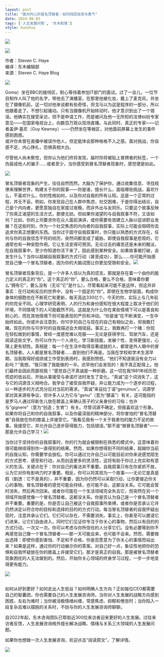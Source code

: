 ```yaml
---
layout: post
title: "面对内心的冒名顶替者：如何找回自信与勇气"
date: 2024-06-03
tags: ['人生发展问答', '东木和我']
style: huoshui
---
```


![](/assets/post_images/2024-06-03-17319183820560.1835864260523148.jpeg)



![](/assets/post_images/2024-06-03-17319183820670.0928487792761612.png)

作者：Steven C. Haye  
编译：东木编辑部  
来源：Steven C. Haye Blog

  

![](/assets/post_images/2024-06-03-17319183822090.664745940970968.png)

Goma）坐在BBC的接待区，耐心等待着参加IT部门的面试。过了一会儿，一位节目制作人叫了他的名字，带他去了演播室，在那里他被化妆，戴上了麦克风，并坐在了摄像机前。这一切对他来说都有些奇怪，但戈马以为这是程序的一部分，所以他跟着走了，不想引起骚动。只有当摄像机开始转动时，他才意识到出了一个错误。他确实在接受采访，但不是申请工作，而是被问及他一无所知的法律纠纷专家意见——在国家电视台上，向数百万观众现场直播。与此同时，真正的专家——记者盖伊·基尼（Guy
Kewney）——仍然坐在等候区，对他面前屏幕上发生的事件感到困惑。  
或许你未曾在直播中被误作他人，但定能体会那种格格不入之感。面对挑战，你自感不足，内心挣扎，恐惧真相大白。  

尽管他人尚未察觉，但你认为他们终将发现，届时你将被贴上冒牌者的标签，一个伪装成他人的骗子……或者至少，当你感受到冒名顶替者现象时，感觉便是如此。

![](/assets/post_images/2024-06-03-17319183820560.204823608303623.jpeg)

冒名顶替者现象的产生，往往自然而然。大脑为了保护你，通过收集信息、寻找规律来理解世界，构建关于你的叙事——你是谁，擅长什么，面临哪些挑战，喜欢什么，不喜欢什么，你的性格如何，以及你对自我的所有认知。这是一个正常的过程，并无不妥。例如，你发现自己在人群中焦虑，社交困难，于是你得出结论，自己是个内向者，更愿意独自在家度过夜晚，而非外出与友同乐。只要这个故事反映了你真正渴望的生活方式，那便无妨。但如果你渴望的与自我叙事不符，又该如何？比如，你的上司要求你在众人面前演讲，或你需要有效建立人脉以促进职业发展？在这些时刻，作为一个社交焦虑的内向者的自我叙事，实际上可能会阻碍你去追求你真正想要的东西。当你过于固守自我叙事时，你只能以熟悉的方式存在，任何与你的自我信念不符的经历，突然间都变成了威胁。即使自我叙事是悲观的，它通常也有一种安慰作用。它让生活变得可预测。无论过去的痛苦还是未来的黯淡，在自我叙事中，至少你知道你活下来了，因此感到某种安全。如果故事被打破，会发生什么？当你以超越自我叙事的方式行动（甚至成功），那么……你可能开始感觉自己像一个冒名顶替者，因为你的大脑试图让你更加受限和安全。![](/assets/post_images/2024-06-03-17319183821390.03494932000206252.jpeg)

冒名顶替者现象背后，是一个许多人信以为真的谎言。那就是存在着一个由你的能力定义的真正的“你”。这个真正的“你”，要么合格，要么不合格，意味着你要么“拥有它”，要么没有（无论“它”是什么）。尽管看起来可能不是这样，但这并非事实：在行动和反应的世界中，没有一个固定的“你”。即使在生物学层面，构成你身体的细胞也在不断死亡和更新，每天高达330亿个。今天的你，实际上与几年前的你完全不同。心理学研究表明，人的行为和身份感知在很大程度上取决于他们的环境，不同情境下的人可能截然不同。这就是为什么你在某些情境下可以是善良和耐心的，而在其他情境下则可能表现的严厉和冲动。“你是谁”在不断演变，一生中始终如此。你或许会注意到，你10岁的自己与现在的自己有相似之处，但我敢打赌，现在的你与10岁时的自我描述会大相径庭。事实上，我敢再打一个赌：你现在轻松做到的事情，曾经一度感觉难以克服——无论是获得学位、驾驶汽车，还是阅读这些文字。你可以作为一个人进化，学习新技能，发展个性，变得更强壮，心理上更有韧性。真相是：每一个在生活中取得显著成就的人，都曾是外人眼中的冒名顶替者。人人都是冒名顶替者……直到他们不再是。当我在学校和学术生涯早期，当我取得好成绩或工作受到表扬时，我感到愤怒。“他们不知道我没有全力以赴吗？”我想。“我只做了我能做的一半。迟早他们会发现的！我不真正配得上。他们最终会因此而鄙视我！”感觉自己不真诚是一种折磨。这一切在我1981年经历恐慌症的低谷后，开始从事接受与承诺疗法时发生了变化。“真诚”这个词消失了，这与它的词源含义相吻合。我学会了接受自我怀疑，并让能力成为一个逐步的过程，以一种逐步的方式充分应对当前的需求。“真诚”来自拉丁语“genuinus”。词源学家对其来源有争议，但许多人认为它与“genu”（意为“膝盖”）有关，这可能指的是罗马人通过将新生儿放在膝盖上来确认孩子的父亲身份的习俗；也许与“gignere”（意为“创造；生育”）有关。尽管词源不确定，但我喜欢这个形象。如果你将自己和你的自我叙事，以及你最深层的精神部分，将你害怕的“冒名顶替者”自我放在你的膝盖上并接受它。“我看见我有一个关于我害怕的能力不足的故事。我接受它，并允许自己逐步获得能力，包括错误。”那不是“做冒名顶替者”——那是允许自己学习！![](/assets/post_images/2024-06-03-17319183822400.5879731775357089.png)

当你过于坚持你的自我叙事时，你的行为就会被限制在熟悉的模式中。这意味着你很可能继续得到你一直得到的结果。然而，如果你想得到不同的结果，超越你当前的自我认知，你需要学会放松。你可以通过允许自己以可能目前对你来说感觉陌生的方式思考、感受和行动，从而创造更多的灵活性，这将有助于你过上充实和有意义的生活。关键点在于：你对自己的看法并不重要。自我叙事只有在你紧抓不放，认为它对你有影响力时才重要。相反，你可以将其视为一个故事——无论它是真是假（剧透：它不是真的），并不重要，因为你仍然可以采取行动，让你更接近你关心的事物。冒名顶替者的感觉可能会持续，也可能不会。这都没关系。它可能会暂时消失，然后再次回来。或者你可能在一个生活领域完全失去它，但突然在另一个领域开始感觉像一个冒名顶替者。这都没关系。你是否认为自己是一个冒名顶替者并不重要。重要的是，你是否让自己被这个自我叙事所束缚，或者你是否承认它并仍然决定以符合你的目标和选择的目的的方式行动。每当冒名顶替者的自我怀疑出现时，注意并承认它们。它们可以存在，不需要消失。事实上，你甚至可以邀请它们进来，让它们自由进入，同时它们见证你专注于你关心的事物，然后以有目的的方式行动。一次又一次。你可以考虑与你所信任的人分享它们。没有必要等到你不再感觉自己像一个冒名顶替者——那一天可能会来，也可能不会来。然而，需要做出选择：即使你感到害怕、不足和不合格，你是否愿意为了你关心的事情而站出来？如果是这样，通过你的行动展示你的答案。对自己好一点，象征性地把你的恐惧和自我怀疑放在你的膝盖上并接受它们。那才是真正的自我。那是被冒名顶替者现象困扰的人无法做到的。然后，开始你关心领域的终身学习过程，一步一步地变得更有能力。

![](/assets/post_images/2024-06-03-17319183820590.2265628727925555.png)

## 

  

如何从好到更好？如何走出人生低谷？如何明确人生方向？正如每位CEO都需要自己的智囊团，你也需要自己的人生发展咨询师。当你对人生发展的战略方向感到困惑，左右为难时；当你被消极情绪纠缠，常感焦虑、抑郁和倦怠时；当你陷入一段复杂且难以摆脱的关系时，不妨与你的人生发展咨询师聊聊。

自2022年起，东木咨询团队已帮助近300位来访者迎来更好的人生发展。过往来访者反馈，人生发展咨询格外擅长解决战略、情绪与关系三大领域的人生发展问题。

如果你也想做一次人生发展咨询，欢迎点击“阅读原文”，了解详情。

![](/assets/post_images/2024-06-03-17319183821520.7366007136430608.gif)
